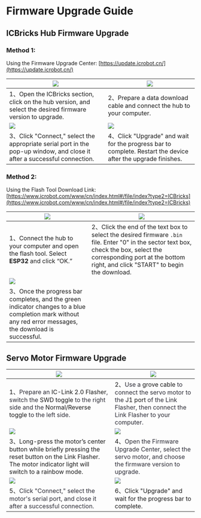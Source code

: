 # Firmware Upgrade Guide
## ICBricks Hub Firmware Upgrade  
### Method 1:   
Using the Firmware Upgrade Center: [https://update.icrobot.cn/](https://update.icrobot.cn/)

| ![](https://cdn.nlark.com/yuque/0/2024/gif/51021329/1732953465762-148f5b7f-f2ca-4fb2-8e4b-0217153387f4.gif) | ![](https://cdn.nlark.com/yuque/0/2024/gif/51021329/1732957007952-7b87bd0e-d08e-4117-b60b-9c81c23b8320.gif) |
| --- | --- |
| 1、Open the ICBricks section, click on the hub version, and select the desired firmware version to upgrade.   | 2、Prepare a data download cable and connect the hub to your computer.   |
| ![](https://cdn.nlark.com/yuque/0/2024/gif/51021329/1732953741375-9b2d7256-f4c6-4ee0-93f0-97574e9d219d.gif) | ![](https://cdn.nlark.com/yuque/0/2024/gif/51021329/1732954041396-8037b506-9187-47f3-998d-efa1cb2f5490.gif) |
| 3、Click "Connect," select the appropriate serial port in the pop-up window, and close it after a successful connection.   | 4、Click "Upgrade" and wait for the progress bar to complete. Restart the device after the upgrade finishes.   |


### Method 2:  
 Using the Flash Tool  Download Link:  [https://www.icrobot.com/www/cn/index.html#/file/index?type2=ICBricks](https://www.icrobot.com/www/cn/index.html#/file/index?type2=ICBricks)

| ![](https://cdn.nlark.com/yuque/0/2024/gif/43021771/1714198328249-f3ecd7a1-da17-4052-9121-d5e2a514829b.gif) | ![](https://cdn.nlark.com/yuque/0/2024/gif/43021771/1714198353490-73255d10-dd87-4021-8c67-4733406ee3ae.gif) |
| --- | --- |
| 1、<font style="color:rgb(44, 44, 54);"></font>Connect the hub to your computer and open the flash tool. Select **ESP32** and click “OK.”   | 2、Click the end of the text box to select the desired firmware `.bin` file. Enter "0" in the sector text box, check the box, select the corresponding port at the bottom right, and click "START" to begin the download.   |
| ![](https://cdn.nlark.com/yuque/0/2024/png/43021771/1714198367302-7cbccb21-21e0-4db7-82cc-f8355cacaa26.png?x-oss-process=image%2Fformat%2Cwebp%2Fresize%2Cw_455%2Climit_0) |  |
| 3、Once the progress bar completes, and the green indicator changes to a blue completion mark without any red error messages, the download is successful.   |  |


## Servo Motor Firmware Upgrade  
| ![](https://cdn.nlark.com/yuque/0/2024/gif/51021329/1732958680869-2fab2518-eb5f-4c17-aa98-853a32a6ad79.gif) | ![](https://cdn.nlark.com/yuque/0/2024/gif/51021329/1732966624337-ef7479a6-a3a0-4acc-84b5-77cee1cb4699.gif) |
| --- | --- |
| 1、<font style="color:rgb(44, 44, 54);">Prepare an </font>IC-Link 2.0 Flasher<font style="color:rgb(44, 44, 54);">, switch the </font>SWD toggle<font style="color:rgb(44, 44, 54);"> to the right side and the </font>Normal/Reverse toggle<font style="color:rgb(44, 44, 54);"> to the left side.  </font> | 2、<font style="color:rgb(44, 44, 54);">Use a </font>grove cable<font style="color:rgb(44, 44, 54);"> to connect the servo motor to the </font>J1 port<font style="color:rgb(44, 44, 54);"> of the Link Flasher, then connect the Link Flasher to your computer.  </font> |
| ![](https://cdn.nlark.com/yuque/0/2024/gif/51021329/1732959046988-d99eaee8-1648-49ba-8d1b-4546e4058447.gif) | ![](https://cdn.nlark.com/yuque/0/2024/gif/51021329/1732877256197-15b26c30-75bb-4e86-bd37-0109108ae8f8.gif) |
| 3、Long-press the motor’s center button while briefly pressing the reset button on the Link Flasher. The motor indicator light will switch to a rainbow mode.   | 4、<font style="color:rgb(44, 44, 54);">Open the Firmware Upgrade Center, select the servo motor, and choose the firmware version to upgrade.  </font> |
| ![](https://cdn.nlark.com/yuque/0/2024/gif/51021329/1732959197563-7a670bfb-e92a-436e-a437-f25c562ea205.gif) | ![](https://cdn.nlark.com/yuque/0/2024/gif/51021329/1732959592891-fa8adacf-e243-4a01-beef-cf3ceb87b2cd.gif) |
| 5、<font style="color:rgb(44, 44, 54);">Click "Connect," select the motor's serial port, and close it after a successful connection.  </font> | 6、Click "Upgrade" and wait for the progress bar to complete.   |



